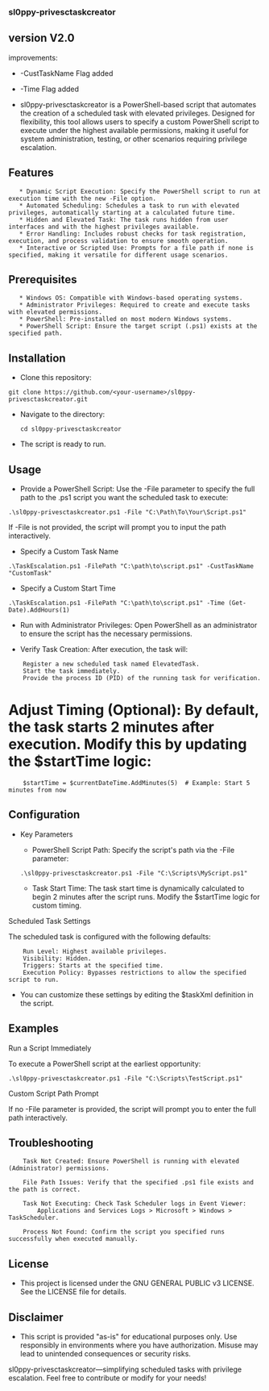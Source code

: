 ### sl0ppy-privesctaskcreator

## version V2.0
improvements:
* -CustTaskName Flag added
* -Time Flag added 


* sl0ppy-privesctaskcreator is a PowerShell-based script that automates the creation of a scheduled task with elevated privileges. Designed for flexibility, this tool allows users to specify a custom PowerShell script to execute under the highest available permissions, making it useful for system administration, testing, or other scenarios requiring privilege escalation.

## Features
```
   * Dynamic Script Execution: Specify the PowerShell script to run at execution time with the new -File option.
   * Automated Scheduling: Schedules a task to run with elevated privileges, automatically starting at a calculated future time.
   * Hidden and Elevated Task: The task runs hidden from user interfaces and with the highest privileges available.
   * Error Handling: Includes robust checks for task registration, execution, and process validation to ensure smooth operation.
   * Interactive or Scripted Use: Prompts for a file path if none is specified, making it versatile for different usage scenarios.
```
## Prerequisites
```
   * Windows OS: Compatible with Windows-based operating systems.
   * Administrator Privileges: Required to create and execute tasks with elevated permissions.
   * PowerShell: Pre-installed on most modern Windows systems.
   * PowerShell Script: Ensure the target script (.ps1) exists at the specified path.
```
## Installation

   * Clone this repository:

```git clone https://github.com/<your-username>/sl0ppy-privesctaskcreator.git```

* Navigate to the directory:

    ```cd sl0ppy-privesctaskcreator```

* The script is ready to run.

## Usage

   * Provide a PowerShell Script: Use the -File parameter to specify the full path to the .ps1 script you want the scheduled task to execute:

```.\sl0ppy-privesctaskcreator.ps1 -File "C:\Path\To\Your\Script.ps1"```

If -File is not provided, the script will prompt you to input the path interactively.

* Specify a Custom Task Name

```.\TaskEscalation.ps1 -FilePath "C:\path\to\script.ps1" -CustTaskName "CustomTask"```

* Specify a Custom Start Time

```.\TaskEscalation.ps1 -FilePath "C:\path\to\script.ps1" -Time (Get-Date).AddHours(1)```

* Run with Administrator Privileges: Open PowerShell as an administrator to ensure the script has the necessary permissions.

* Verify Task Creation: After execution, the task will:
```
    Register a new scheduled task named ElevatedTask.
    Start the task immediately.
    Provide the process ID (PID) of the running task for verification.
```
# Adjust Timing (Optional): By default, the task starts 2 minutes after execution. Modify this by updating the $startTime logic:
```
    $startTime = $currentDateTime.AddMinutes(5)  # Example: Start 5 minutes from now
```
## Configuration
* Key Parameters

    * PowerShell Script Path: Specify the script's path via the -File parameter:

    ```.\sl0ppy-privesctaskcreator.ps1 -File "C:\Scripts\MyScript.ps1"```

    * Task Start Time: The task start time is dynamically calculated to begin 2 minutes after the script runs. Modify the $startTime logic for custom timing.

Scheduled Task Settings

The scheduled task is configured with the following defaults:
```
    Run Level: Highest available privileges.
    Visibility: Hidden.
    Triggers: Starts at the specified time.
    Execution Policy: Bypasses restrictions to allow the specified script to run.
```
* You can customize these settings by editing the $taskXml definition in the script.

## Examples
Run a Script Immediately

To execute a PowerShell script at the earliest opportunity:

```.\sl0ppy-privesctaskcreator.ps1 -File "C:\Scripts\TestScript.ps1"```

Custom Script Path Prompt

If no -File parameter is provided, the script will prompt you to enter the full path interactively.
## Troubleshooting
```
    Task Not Created: Ensure PowerShell is running with elevated (Administrator) permissions.

    File Path Issues: Verify that the specified .ps1 file exists and the path is correct.

    Task Not Executing: Check Task Scheduler logs in Event Viewer:
        Applications and Services Logs > Microsoft > Windows > TaskScheduler.

    Process Not Found: Confirm the script you specified runs successfully when executed manually.
```

## License

* This project is licensed under the GNU GENERAL PUBLIC v3 LICENSE. See the LICENSE file for details.

## Disclaimer

* This script is provided "as-is" for educational purposes only. Use responsibly in environments where you have authorization. Misuse may lead to unintended consequences or security risks.

sl0ppy-privesctaskcreator—simplifying scheduled tasks with privilege escalation. Feel free to contribute or modify for your needs!
